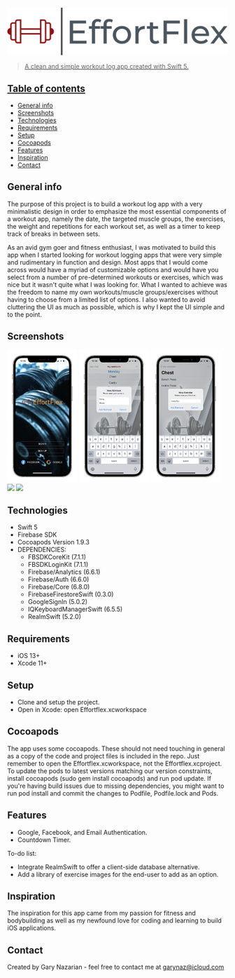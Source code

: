 <a href="https://www.garynazdev.com/"><img src = "images/main_logo@3x.png">

> A clean and simple workout log app created with Swift 5.

## Table of contents
* [General info](#general-info)
* [Screenshots](#screenshots)
* [Technologies](#technologies)
* [Requirements](#requirements)
* [Setup](#setup)
* [Cocoapods](#cocoapods)
* [Features](#features)
* [Inspiration](#inspiration)
* [Contact](#contact)

## General info
The purpose of this project is to build a workout log app with a very minimalistic design in order
to emphasize the most essential components of a workout app, namely the date, the targeted muscle groups,
the exercises, the weight and repetitions for each workout set, as well as a timer to keep track of breaks in between sets. 

As an avid gym goer and fitness enthusiast, I was motivated to build this app when I started looking for workout logging apps 
that were very simple and rudimentary in function and design. Most apps that I would come across would have a myriad of customizable options 
and would have you select from a number of pre-determined workouts or exercises, which was nice but it wasn't quite what I was looking for. 
What I wanted to achieve was the freedom to name my own workouts/muscle groups/exercises without having to choose from a limited list of options. 
I also wanted to avoid cluttering the UI as much as possible, which is why I kept the UI simple and to the point.

## Screenshots
<img src="images/TitleVC_iphone12prosilver_portrait.png" width=160> <img src="images/workoutVC_iphone12prosilver_portrait.png" width=160> <img src="images/ExerciseVC_iphone12prosilver_portrait.png" width=160> <img src="images/completeVC_iphone12prosilver_portrait.png" width=160> <img src="images/deleteVC_iphone12prosilver_portrait.png" width=160>

## Technologies
* Swift 5
* Firebase SDK
* Cocoapods Version 1.9.3
* DEPENDENCIES:
  - FBSDKCoreKit (7.1.1)
  - FBSDKLoginKit (7.1.1)
  - Firebase/Analytics (6.6.1)
  - Firebase/Auth (6.6.0)
  - Firebase/Core (6.8.0)
  - FirebaseFirestoreSwift (0.3.0)
  - GoogleSignIn (5.0.2)
  - IQKeyboardManagerSwift (6.5.5)
  - RealmSwift (5.2.0)
  
## Requirements
* iOS 13+
* Xcode 11+

## Setup
* Clone and setup the project.
* Open in Xcode: open Effortflex.xcworkspace

## Cocoapods
The app uses some cocoapods. These should not need touching in general as a copy
of the code and project files is included in the repo. Just remember to open the
Effortflex.xcworkspace, not the Effortflex.xcproject.
To update the pods to latest versions matching our version constraints, install
cocoapods (sudo gem install cocoapods) and run pod update.
If you're having build issues due to missing dependencies, you might want to run
pod install and commit the changes to Podfile, Podfile.lock and Pods.

## Features
* Google, Facebook, and Email Authentication.
* Countdown Timer.

To-do list:
* Integrate RealmSwift to offer a client-side database alternative.
* Add a library of exercise images for the end-user to add as an option.

## Inspiration
The inspiration for this app came from my passion for fitness and bodybuilding as well as 
my newfound love for coding and learning to build iOS applications.

## Contact
Created by Gary Nazarian - feel free to contact me at garynaz@icloud.com
